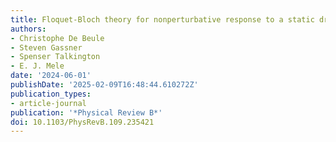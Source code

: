 ```yaml
---
title: Floquet-Bloch theory for nonperturbative response to a static drive
authors:
- Christophe De Beule
- Steven Gassner
- Spenser Talkington
- E. J. Mele
date: '2024-06-01'
publishDate: '2025-02-09T16:48:44.610272Z'
publication_types:
- article-journal
publication: '*Physical Review B*'
doi: 10.1103/PhysRevB.109.235421
---
```

